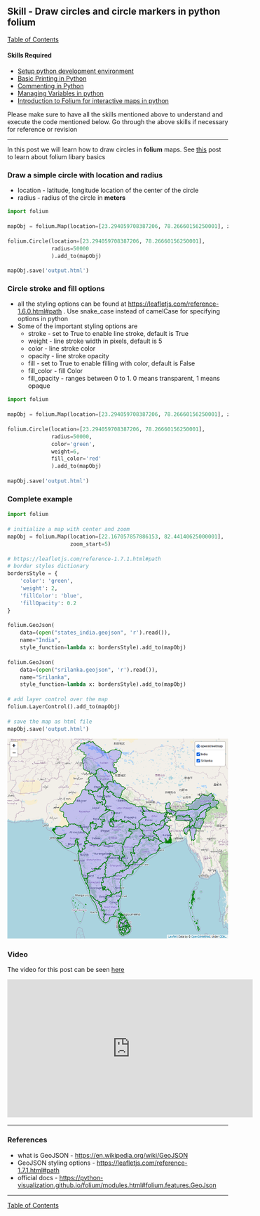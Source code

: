 ## Skill - Draw circles and circle markers in python folium

[Table of Contents](https://nagasudhir.blogspot.com/2020/04/taming-python-table-of-contents.html)

#### Skills Required
* [Setup python development environment](https://nagasudhir.blogspot.com/2020/04/setup-python-development-environment_14.html)
* [Basic Printing in Python](https://nagasudhir.blogspot.com/2020/04/basic-printing-in-python.html)
* [Commenting in Python](https://nagasudhir.blogspot.com/2020/04/comments-in-python.html)
* [Managing Variables in python](https://nagasudhir.blogspot.com/2020/04/managing-variables-in-python.html)
* [Introduction to Folium for interactive maps in python](https://nagasudhir.blogspot.com/2021/07/introduction-to-folium-for-interactive.html)

Please make sure to have all the skills mentioned above to understand and execute the code mentioned below. Go through the above skills if necessary for reference or revision
<hr/>

In this post we will learn how to draw circles in **folium** maps. See [this](https://nagasudhir.blogspot.com/2021/07/introduction-to-folium-for-interactive.html) post to learn about folium libary basics

### Draw a simple circle with location and radius
* location - latitude, longitude location of the center of the circle
* radius - radius of the circle in **meters**
```python
import folium

mapObj = folium.Map(location=[23.294059708387206, 78.26660156250001], zoom_start=5)

folium.Circle(location=[23.294059708387206, 78.26660156250001],
              radius=50000
              ).add_to(mapObj)

mapObj.save('output.html')
```

### Circle stroke and fill options
* all the styling options can be found at https://leafletjs.com/reference-1.6.0.html#path . Use snake_case instead of camelCase for specifying options in python
* Some of the important styling options are
	* stroke - set to True to enable line stroke, default is True 
	* weight - line stroke width in pixels, default is 5
	* color - line stroke color
	* opacity - line stroke opacity
	* fill - set to True to enable filling with color, default is False
	* fill_color - fill Color
	* fill_opacity - ranges between 0 to 1. 0 means transparent, 1 means opaque
```python
import folium

mapObj = folium.Map(location=[23.294059708387206, 78.26660156250001], zoom_start=5)

folium.Circle(location=[23.294059708387206, 78.26660156250001],
              radius=50000,
              color='green',
              weight=6,
              fill_color='red'
              ).add_to(mapObj)

mapObj.save('output.html')
```

### Complete example
```python
import folium

# initialize a map with center and zoom
mapObj = folium.Map(location=[22.167057857886153, 82.44140625000001],
                    zoom_start=5)

# https://leafletjs.com/reference-1.7.1.html#path
# border styles dictionary
bordersStyle = {
    'color': 'green',
    'weight': 2,
    'fillColor': 'blue',
    'fillOpacity': 0.2
}

folium.GeoJson(
    data=(open("states_india.geojson", 'r').read()),
    name="India",
    style_function=lambda x: bordersStyle).add_to(mapObj)

folium.GeoJson(
    data=(open("srilanka.geojson", 'r').read()),
    name="Srilanka",
    style_function=lambda x: bordersStyle).add_to(mapObj)

# add layer control over the map
folium.LayerControl().add_to(mapObj)

# save the map as html file
mapObj.save('output.html')
```

![folium_geojson_demo](https://github.com/nagasudhirpulla/taming_python/raw/master/blog/skills/assets/img/folium_geojson_demo.png)
### Video
The video for this post can be seen [here](https://youtu.be/h16O4xt6yBU)

<iframe width="560" height="315" src="https://www.youtube.com/embed/h16O4xt6yBU" title="YouTube video player" frameborder="0" allow="accelerometer; autoplay; clipboard-write; encrypted-media; gyroscope; picture-in-picture" allowfullscreen></iframe>

<hr/>

### References
* what is GeoJSON - https://en.wikipedia.org/wiki/GeoJSON
* GeoJSON styling options - https://leafletjs.com/reference-1.7.1.html#path
* official docs - https://python-visualization.github.io/folium/modules.html#folium.features.GeoJson

<hr/>

[Table of Contents](https://nagasudhir.blogspot.com/2020/04/taming-python-table-of-contents.html)

<!--stackedit_data:
eyJoaXN0b3J5IjpbMzc0MTg5ODc1LDE2Njk5MTg1NjhdfQ==
-->